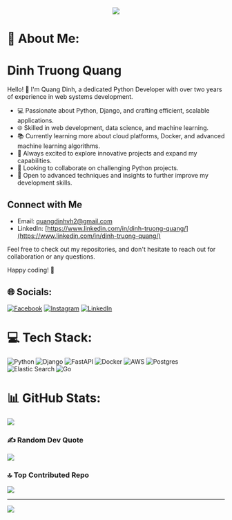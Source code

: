 <h1 align="center">
    <img src="https://readme-typing-svg.herokuapp.com/?font=Righteous&size=35&center=true&vCenter=true&width=500&height=70&duration=4000&lines=Hi+There!+👋;+I'm+Dinh+Truong+👨‍💻;" />
</h1>

# 💫 About Me:
# Dinh Truong Quang

Hello! 👋 I'm Quang Dinh, a dedicated Python Developer with over two years of experience in web systems development.

- 💻 Passionate about Python, Django, and crafting efficient, scalable applications.
- 🌐 Skilled in web development, data science, and machine learning.
- 📚 Currently learning more about cloud platforms, Docker, and advanced machine learning algorithms.
- 🔭 Always excited to explore innovative projects and expand my capabilities.
- 👯 Looking to collaborate on challenging Python projects.
- 🤔 Open to advanced techniques and insights to further improve my development skills.

## Connect with Me
- Email: quangdinhvh2@gmail.com
- LinkedIn: [https://www.linkedin.com/in/dinh-truong-quang/](https://www.linkedin.com/in/dinh-truong-quang/)

Feel free to check out my repositories, and don't hesitate to reach out for collaboration or any questions.

Happy coding! 🚀

## 🌐 Socials:
[![Facebook](https://img.shields.io/badge/Facebook-%231877F2.svg?logo=Facebook&logoColor=white)](https://www.facebook.com/sugar.tqqd/)
[![Instagram](https://img.shields.io/badge/Instagram-%23E4405F.svg?logo=Instagram&logoColor=white)](https://www.instagram.com/banhmy.suawx/)
[![LinkedIn](https://img.shields.io/badge/LinkedIn-%230077B5.svg?logo=linkedin&logoColor=white)](https://www.linkedin.com/in/dinh-truong-quang/)

# 💻 Tech Stack:
![Python](https://img.shields.io/badge/python-%2314354C.svg?style=for-the-badge&logo=python&logoColor=white)
![Django](https://img.shields.io/badge/django-%23092E20.svg?style=for-the-badge&logo=django&logoColor=white)
![FastAPI](https://img.shields.io/badge/FastAPI-005571?style=for-the-badge&logo=fastapi)
![Docker](https://img.shields.io/badge/docker-%230db7ed.svg?style=for-the-badge&logo=docker&logoColor=white)
![AWS](https://img.shields.io/badge/AWS-%23FF9900.svg?style=for-the-badge&logo=amazon-aws&logoColor=white)
![Postgres](https://img.shields.io/badge/postgres-%23316192.svg?style=for-the-badge&logo=postgresql&logoColor=white)
![Elastic Search](https://img.shields.io/badge/-ElasticSearch-005571?style=for-the-badge&logo=elasticsearch)
![Go](https://img.shields.io/badge/go-%2300ADD8.svg?style=for-the-badge&logo=go&logoColor=white)

# 📊 GitHub Stats:
<!-- ![](https://github-readme-stats.vercel.app/api?username=banhmysuawx&theme=dark&hide_border=false&include_all_commits=true&count_private=true)<br/> -->
![](https://github-readme-streak-stats.herokuapp.com/?user=banhmysuawx&theme=dark&hide_border=false)<br/>
<!-- ![](https://github-readme-stats.vercel.app/api/top-langs/?username=banhmysuawx&theme=dark&hide_border=false&include_all_commits=true&count_private=true&layout=compact)-->

### ✍️ Random Dev Quote
![](https://quotes-github-readme.vercel.app/api?type=horizontal&theme=radical)

### 🔝 Top Contributed Repo
![](https://github-contributor-stats.vercel.app/api?username=banhmysuawx&limit=5&theme=dark&combine_all_yearly_contributions=true)

---
[![](https://visitcount.itsvg.in/api?id=banhmysuawx&icon=1&color=0)](https://visitcount.itsvg.in)
